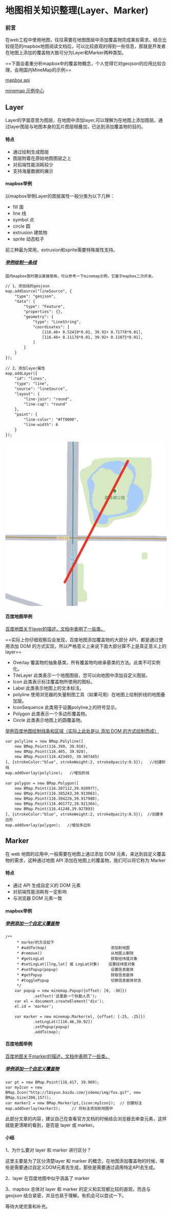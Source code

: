 # 地图相关知识整理(Layer、Marker)

### 前言
在web工程中使用地图，往往需要在地图图层中添加覆盖物完成某些需求。结合比较规范的mapbox地图阅读文档后，可以比较直观的得到一些信息，那就是开发者在地图上添加的覆盖物大致可分为Layer和Marker两种类型。

==下面会着重分析mapbox中的覆盖物概念，个人觉得它对geojson的应用比较合理，会用国内MineMap的示例==

[mapbox api](https://docs.mapbox.com/mapbox-gl-js/api/)

[minemap 示例中心](http://minedata.cn/minemapapi/demo/index.html#base_map)

## Layer
Layer的字面意思为图层，在地图中添加layer,可以理解为在地图上添加图层。通过layer图层与地图本身的瓦片图层相叠加，已达到添加覆盖物的目的。

#### 特点
- 通过绘制生成图层
- 图层附着在原始地图图层之上
- 对前端性能消耗较少
- 支持海量数据的展示

#### mapbox举例
以mapbox举例Layer的图层属性一般分类为以下几种：

 
 * fill 面
 * line 线
 * symbol 点
 * circle 圆
 * extrusion 建筑物
 * sprite 动态粒子
 
 前三种最为常用，extrusion和sprite需要特殊属性支持。

##### [举例绘制一条线](http://minedata.cn/minemapapi/demo/index.html#geojson_line)
```
国内mapbox暂时建议直接使用，可以参考一下minemap示例，它基于mapbox二次开发。
```

```
// 1、添加线的geojosn
map.addSource("lineSource", {
    "type": "geojson",
    "data": {
        "type": "Feature",
        "properties": {},
        "geometry": {
            "type": "LineString",
            "coordinates": [
                [116.46+ 0.52419*0.01, 39.92+ 0.71778*0.01],
                [116.46+ 0.11176*0.01, 39.92+ 0.11075*0.01],
            ]
        }
    }
});

// 2、添加layer属性
map.addLayer({
    "id": "lines",
    "type": "line",
    "source": "lineSource",
    "layout": {
        "line-join": "round",
        "line-cap": "round"
    },
    "paint": {
        "line-color": "#ff0000", 
        "line-width": 6
    }
});
```
![image](./images/minemap%E7%BB%98%E5%88%B6%E7%BA%BF%E6%9D%A1.png)


 
#### 百度地图举例
[百度地图关于layer的描述，文档中表明了一些类。](http://lbsyun.baidu.com/cms/jsapi/reference/jsapi_reference.html#a3b16)

==实际上你仔细观察后会发现，百度地图添加覆盖物的大部分 API，都是通过使用添加 DOM 的方式实现，所以严格意义上来说下面大部分算不上是真正意义上的 layer==

- Overlay 覆盖物的抽象基类，所有覆盖物均继承基类的方法。此类不可实例化。
- TileLayer   此类表示一个地图图层，您可以向地图中添加自定义图层。
- Icon 此类表示标注覆盖物所使用的图标。
- Label 此类表示地图上的文本标注。
- polyline 使用浏览器的矢量制图工具（如果可用）在地图上绘制折线的地图叠加层。
- IconSequence 此类用于设置polyline上的符号显示。
- Polygon 此类表示一个多边形覆盖物。
- Circle 此类表示地图上的圆覆盖物。




[举例百度地图绘制线条和区域（实际上此处是以 添加 DOM 的方式绘制而成）](http://lbsyun.baidu.com/jsdemo.htm#c2_9)


```
var polyline = new BMap.Polyline([
	new BMap.Point(116.399, 39.910),
	new BMap.Point(116.405, 39.920),
	new BMap.Point(116.423493, 39.907445)
], {strokeColor:"blue", strokeWeight:2, strokeOpacity:0.5});   //创建折线
map.addOverlay(polyline);   //增加折线

var polygon = new BMap.Polygon([
	new BMap.Point(116.387112,39.920977),
	new BMap.Point(116.385243,39.913063),
	new BMap.Point(116.394226,39.917988),
	new BMap.Point(116.401772,39.921364),
	new BMap.Point(116.41248,39.927893)
], {strokeColor:"blue", strokeWeight:2, strokeOpacity:0.5});  //创建多边形
map.addOverlay(polygon);   //增加多边形
```

## Marker
在 web 地图的应用中,一般需要在地图上通过添加 DOM 元素，来达到自定义覆盖物的需求，这种通过地图 API 添加在地图上的覆盖物，我们可以将它称为 Marker

#### 特点
- 通过 API 生成自定义的 DOM 元素
- 对前端性能消耗有一定影响
- 与浏览器 DOM 元素一致

#### mapbox举例

##### [举例添加一个自定义覆盖物](http://minedata.cn/minemapapi/demo/index.html#marker_popup)
```
/**
     * marker的方法如下
     * #addTo(map)                            添加到地图
     * #remove()                              从地图上删除
     * #getLngLat                             获取经纬度对象
     * #setLngLat([lng,lat] 或 LngLat对象)    设置经纬度对象
     * #setPopup(popup)                       设置信息窗体
     * #getPopup                              获取信息窗体
     * #togglePopup                           切换信息窗体状态
     */
    var popup = new minemap.Popup({offset: [0, -30]})
            .setText('这里是一个执勤人员');
    var el = document.createElement('div');
    el.id = 'marker';

    var marker = new minemap.Marker(el, {offset: [-25, -25]})
            .setLngLat([116.46,39.92])
            .setPopup(popup)
            .addTo(map);

```

#### 百度地图举例
[百度地图关于marker的描述，文档中表明了一些类。](http://lbsyun.baidu.com/cms/jsapi/reference/jsapi_reference.html#a3b2)

##### [举例添加一个自定义覆盖物](http://lbsyun.baidu.com/jsdemo.htm#c1_16)

```
var pt = new BMap.Point(116.417, 39.909);
var myIcon = new BMap.Icon("http://lbsyun.baidu.com/jsdemo/img/fox.gif", new BMap.Size(300,157));
var marker2 = new BMap.Marker(pt,{icon:myIcon});  // 创建标注
map.addOverlay(marker2);     // 将标注添加到地图中
```

此部分文章的内容，建议自己在查看官方文档的时候结合浏览器去审查元素，这样就能更清晰的看到，是否是 layer 或 marker。

#### 小结
1、为什么要对 layer 和 marker 进行区分？

这里主要是为了区分清楚layer 和 marker 的概念，在地图添加覆盖物的时候，哪些是需要通过自定义DOM元素去生成，那些是需要通过调用特定API去生成。

2、layer 在百度地图中似乎涵盖了 marker

3、mapbox 总体对 layer 和 marker 的定义和实现都比较的直观，而且与 geojson 结合紧密，并且也易于理解。有机会可以尝试一下。

等待大佬完善和补充。